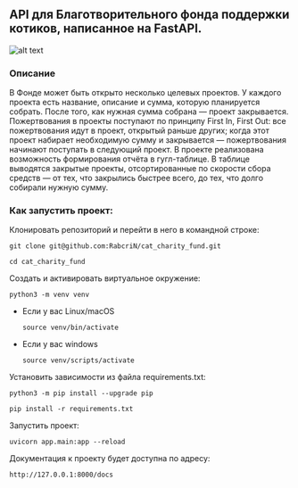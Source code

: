 ## API для Благотворительного фонда поддержки котиков, написанное на FastAPI.

![alt text](https://pictures.s3.yandex.net/resources/sprint2_picture1_1672399951.png)

### Описание
В Фонде может быть открыто несколько целевых проектов. У каждого проекта есть название, описание и сумма, которую планируется собрать. После того, как нужная сумма собрана — проект закрывается.
Пожертвования в проекты поступают по принципу First In, First Out: все пожертвования идут в проект, открытый раньше других; когда этот проект набирает необходимую сумму и закрывается — пожертвования начинают поступать в следующий проект.
В проекте реализована возможность формирования отчёта в гугл-таблице. В таблице выводятся закрытые проекты, отсортированные по скорости сбора средств — от тех, что закрылись быстрее всего, до тех, что долго собирали нужную сумму.


### Как запустить проект:

Клонировать репозиторий и перейти в него в командной строке:

```
git clone git@github.com:RabcriN/cat_charity_fund.git
```

```
cd cat_charity_fund
```

Cоздать и активировать виртуальное окружение:

```
python3 -m venv venv
```

* Если у вас Linux/macOS

    ```
    source venv/bin/activate
    ```

* Если у вас windows

    ```
    source venv/scripts/activate
    ```

Установить зависимости из файла requirements.txt:

```
python3 -m pip install --upgrade pip
```

```
pip install -r requirements.txt
```

Запустить проект:

```
uvicorn app.main:app --reload
```
Документация к проекту будет доступна по адресу:
```
http://127.0.0.1:8000/docs
```
